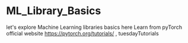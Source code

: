 # ML_Library_Basics
let's explore Machine Learning libraries basics here 
Learn from pyTorch official website https://pytorch.org/tutorials/ , tuesdayTutorials 
